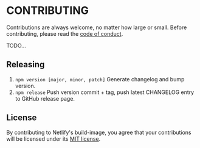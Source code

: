 # CONTRIBUTING

Contributions are always welcome, no matter how large or small. Before contributing,
please read the [code of conduct](CODE_OF_CONDUCT.md).

TODO...

## Releasing

1. `npm version [major, minor, patch]`  Generate changelog and bump version.
2. `npm release` Push version commit + tag, push latest CHANGELOG entry to GitHub release page.


## License

By contributing to Netlify's build-image, you agree that your contributions will be licensed
under its [MIT license](LICENSE).
